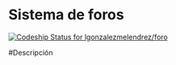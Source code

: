 # Sistema de foros

[ ![Codeship Status for lgonzalezmelendrez/foro](https://app.codeship.com/projects/f83054d0-c0ec-0134-180a-3264d70e0757/status?branch=master)](https://app.codeship.com/projects/197128)

#Descripción
